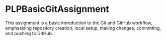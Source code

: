 # PLPBasicGitAssignment

This assignment is a basic introduction to the Git and GitHub workflow, emphasizing repository creation, local setup, making changes, committing, and pushing to GitHub.


